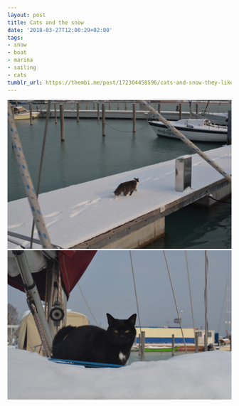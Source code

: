 ```yaml
---
layout: post
title: Cats and the snow
date: '2018-03-27T12:00:29+02:00'
tags:
- snow
- boat
- marina
- sailing
- cats
tumblr_url: https://thembi.me/post/172304458596/cats-and-snow-they-like-it
---
```

 ![](/files/tumblr_p65inlUGj61tq106bo1_1280.jpg)  
 ![](/files/tumblr_p65inlUGj61tq106bo2_1280.jpg)  
